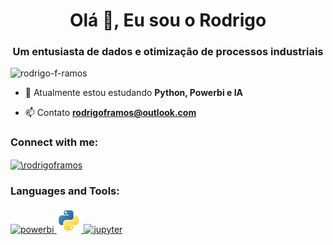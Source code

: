 <h1 align="center">Olá 👋, Eu sou o Rodrigo</h1>
<h3 align="center">Um entusiasta de dados e otimização de processos industriais</h3>

<p align="left"> <img src="https://komarev.com/ghpvc/?username=rodrigo-f-ramos&label=Profile%20views&color=0e75b6&style=flat" alt="rodrigo-f-ramos" /> </p>

- 🌱 Atualmente estou estudando **Python, Powerbi e IA**

- 📫 Contato **rodrigoframos@outlook.com**

<h3 align="left">Connect with me:</h3>
<p align="left">
<a href="https://linkedin.com/in/rodrigoframos" target="blank"><img align="center" src="https://raw.githubusercontent.com/rahuldkjain/github-profile-readme-generator/master/src/images/icons/Social/linked-in-alt.svg" alt="\rodrigoframos" height="30" width="40" /></a>
</p>

<h3 align="left">Languages and Tools:</h3>
<p align="left"> <a href="https://powerbi.microsoft.com/" target="_blank" rel="noreferrer"> <img src="https://www.vectorlogo.zone/logos/microsoft_powerbi/microsoft_powerbi-icon.svg" alt="powerbi" width="40" height="40"/> </a>
<a href="https://www.python.org" target="_blank" rel="noreferrer"> <img src="https://raw.githubusercontent.com/devicons/devicon/master/icons/python/python-original.svg" alt="python" width="40" height="40"/> </a>
<a href="https://jupyter.org/" target="_blank" rel="noreferrer"> <img src="https://www.vectorlogo.zone/logos/jupyter/jupyter-icon.svg" alt="jupyter" width="40" height="40"/> </a> </p>
